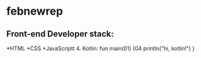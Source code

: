 # febnewrep
## Front-end Developer stack:
*HTML
﻿﻿*CSS
﻿﻿*JavaScriptt
4. Kotlin:
fun main(01) {04
    println("hi, kotlin!")
}
